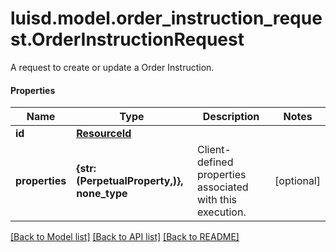 # luisd.model.order_instruction_request.OrderInstructionRequest

A request to create or update a Order Instruction.

#### Properties
Name | Type | Description | Notes
------------ | ------------- | ------------- | -------------
**id** | [**ResourceId**](ResourceId.md) |  | 
**properties** | **{str: (PerpetualProperty,)}, none_type** | Client-defined properties associated with this execution. | [optional] 

[[Back to Model list]](../../README.md#documentation-for-models) [[Back to API list]](../../README.md#documentation-for-api-endpoints) [[Back to README]](../../README.md)


